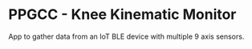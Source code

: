 # PPGCC - Knee Kinematic Monitor
App to gather data from an IoT BLE device with multiple 9 axis sensors.
